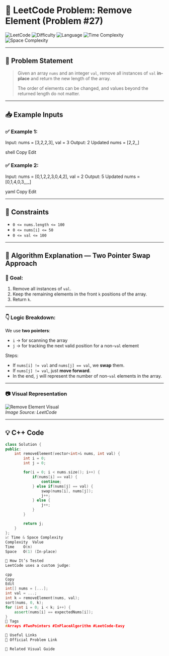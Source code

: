 # 🧹 LeetCode Problem: Remove Element (Problem #27)

![LeetCode](https://img.shields.io/badge/LeetCode-Remove%20Element-orange)
![Difficulty](https://img.shields.io/badge/Difficulty-Easy-success)
![Language](https://img.shields.io/badge/Language-C%2B%2B-blue)
![Time Complexity](https://img.shields.io/badge/Time%20Complexity-O(n)-brightgreen)
![Space Complexity](https://img.shields.io/badge/Space%20Complexity-O(1)-blueviolet)

---

## 📘 Problem Statement

> Given an array `nums` and an integer `val`, remove all instances of `val` **in-place** and return the new length of the array.
>
> The order of elements can be changed, and values beyond the returned length do not matter.

---

## 📥 Example Inputs

### ✅ Example 1:
Input: nums = [3,2,2,3], val = 3
Output: 2
Updated nums = [2,2,,]

shell
Copy
Edit

### ✅ Example 2:
Input: nums = [0,1,2,2,3,0,4,2], val = 2
Output: 5
Updated nums = [0,1,4,0,3,,,_]

yaml
Copy
Edit

---

## 📌 Constraints

- `0 <= nums.length <= 100`
- `0 <= nums[i] <= 50`
- `0 <= val <= 100`

---

## 🧠 Algorithm Explanation — **Two Pointer Swap Approach**

### 🎯 Goal:

1. Remove all instances of `val`.
2. Keep the remaining elements in the front `k` positions of the array.
3. Return `k`.

---

### 👇 Logic Breakdown:

We use **two pointers**:
- `i` → for scanning the array
- `j` → for tracking the next valid position for a non-`val` element

Steps:
- If `nums[i] != val` and `nums[j] == val`, we **swap** them.
- If `nums[j] != val`, just **move forward**.
- In the end, `j` will represent the number of non-`val` elements in the array.

---

### 📷 Visual Representation

![Remove Element Visual](https://assets.leetcode.com/users/images/00eac302-e022-4df7-8992-3e177e7b6f2a_1678668757.9795737.png)  
_Image Source: LeetCode_

---

## 💡 C++ Code

```cpp
class Solution {
public:
    int removeElement(vector<int>& nums, int val) {
        int i = 0;
        int j = 0;

        for(i = 0; i < nums.size(); i++) {
            if(nums[i] == val) {
                continue;
            } else if(nums[j] == val) {
                swap(nums[i], nums[j]);
                j++;
            } else {
                j++;
            }
        }

        return j;
    }
};
📈 Time & Space Complexity
Complexity	Value
Time	O(n)
Space	O(1) (In-place)

🧪 How It’s Tested
LeetCode uses a custom judge:

cpp
Copy
Edit
int[] nums = [...];
int val = ...;
int k = removeElement(nums, val);
sort(nums, 0, k);
for (int i = 0; i < k; i++) {
    assert(nums[i] == expectedNums[i]);
}
🧷 Tags
#Arrays #TwoPointers #InPlaceAlgorithm #LeetCode-Easy

🔗 Useful Links
🔸 Official Problem Link

🔸 Related Visual Guide